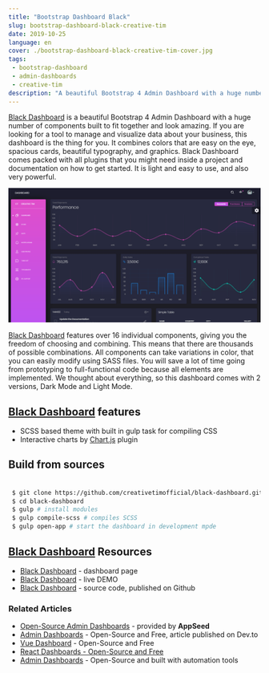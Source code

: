 ```yaml
---
title: "Bootstrap Dashboard Black"
slug: bootstrap-dashboard-black-creative-tim
date: 2019-10-25
language: en
cover: ./bootstrap-dashboard-black-creative-tim-cover.jpg
tags:
 - bootstrap-dashboard
 - admin-dashboards
 - creative-tim
description: "A beautiful Bootstrap 4 Admin Dashboard with a huge number of components built to fit together and look amazing"
---
```


[Black Dashboard](https://www.creative-tim.com/product/black-dashboard) is a beautiful Bootstrap 4 Admin Dashboard with a huge number of components built to fit together and look amazing. If you are looking for a tool to manage and visualize data about your business, this dashboard is the thing for you. It combines colors that are easy on the eye, spacious cards, beautiful typography, and graphics.
Black Dashboard comes packed with all plugins that you might need inside a project and documentation on how to get started. It is light and easy to use, and also very powerful.

![Black Dashboard - Gif animated presentation.](https://raw.githubusercontent.com/admin-dashboards/static/master/bootstrap-dashboard-black-intro.gif)

[Black Dashboard](https://www.creative-tim.com/product/black-dashboard) features over 16 individual components, giving you the freedom of choosing and combining. This means that there are thousands of possible combinations. All components can take variations in color, that you can easily modify using SASS files. You will save a lot of time going from prototyping to full-functional code because all elements are implemented.
We thought about everything, so this dashboard comes with 2 versions, Dark Mode and Light Mode.

## [Black Dashboard](https://www.creative-tim.com/product/black-dashboard) features

- SCSS based theme with built in gulp task for compiling CSS
- Interactive charts by [Chart.js](https://gionkunz.github.io/chartist-js/) plugin

## Build from sources

```bash

 $ git clone https://github.com/creativetimofficial/black-dashboard.git
 $ cd black-dashboard
 $ gulp # install modules
 $ gulp compile-scss # compiles SCSS
 $ gulp open-app # start the dashboard in development mpde

```

## [Black Dashboard](https://www.creative-tim.com/product/black-dashboard) Resources

- [Black Dashboard](https://www.creative-tim.com/product/black-dashboard) - dashboard page
- [Black Dashboard](https://demos.creative-tim.com/black-dashboard/examples/dashboard.html) - live DEMO
- [Black Dashboard](https://github.com/creativetimofficial/black-dashboard) - source code, published on Github

### Related Articles

- [Open-Source Admin Dashboards](https://appseed.us/admin-dashboards/open-source) - provided by **AppSeed**
- [Admin Dashboards](https://dev.to/sm0ke/admin-dashboards-open-source-and-free-4aep) - Open-Source and Free, article published on Dev.to
- [Vue Dashboard](https://dev.to/sm0ke/vue-dashboard-open-source-apps-1gd1) - Open-Source and Free
- [React Dashboards - Open-Source and Free](https://dev.to/sm0ke/react-dashboards-open-source-apps-1c7j)
- [Admin Dashboards](https://blog.appseed.us/admin-dashboards-open-source-built-with-automation-tools/) - Open-Source and built with automation tools

